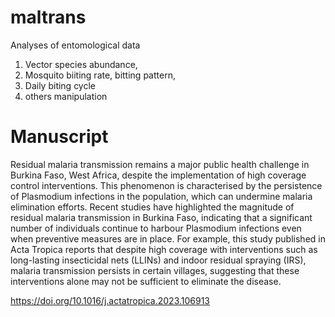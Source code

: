# maltrans 
Analyses of entomological data
1. Vector species abundance,
2. Mosquito biiting rate, bitting pattern,
3. Daily biting cycle
4. others manipulation

# Manuscript 
Residual malaria transmission remains a major public health challenge in Burkina Faso, West Africa, despite the implementation of high coverage control interventions. This phenomenon is characterised by the persistence of Plasmodium infections in the population, which can undermine malaria elimination efforts. Recent studies have highlighted the magnitude of residual malaria transmission in Burkina Faso, indicating that a significant number of individuals continue to harbour Plasmodium infections even when preventive measures are in place. For example, this study published in Acta Tropica reports that despite high coverage with interventions such as long-lasting insecticidal nets (LLINs) and indoor residual spraying (IRS), malaria transmission persists in certain villages, suggesting that these interventions alone may not be sufficient to eliminate the disease.

https://doi.org/10.1016/j.actatropica.2023.106913
